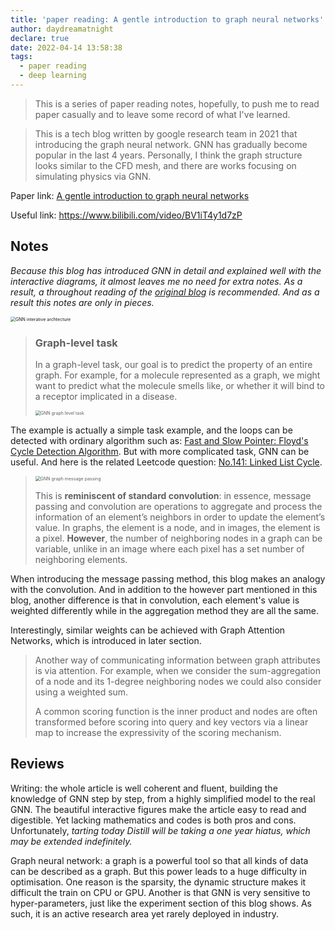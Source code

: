 ```yaml
---
title: 'paper reading: A gentle introduction to graph neural networks'
author: daydreamatnight
declare: true
date: 2022-04-14 13:58:38
tags:
  - paper reading
  - deep learning
---
```


> This is a series of paper reading notes, hopefully, to push me to read paper casually and to leave some record of what I've learned.

> This is a tech blog written by google research team in 2021 that introducing the graph neural network. GNN has gradually become popular in the last 4 years. Personally, I think the graph structure looks similar to the CFD mesh, and there are works  focusing on simulating physics via GNN.

<!-- more -->

Paper link: [A gentle introduction to graph neural networks](https://staging.distill.pub/2021/gnn-intro/?ref=https://githubhelp.com)

Useful link: https://www.bilibili.com/video/BV1iT4y1d7zP

## Notes

*Because this blog has introduced GNN in detail and explained well with the interactive diagrams, it almost leaves me no need for extra notes. As a result, a throughout reading of the [original blog](https://staging.distill.pub/2021/gnn-intro/?ref=https://githubhelp.com) is recommended. And as a result this notes are only in pieces.*

<img src=" GNN interative archtecture.png" alt="GNN interative archtecture" style="zoom:50%;" />

>### Graph-level task
>
>In a graph-level task, our goal is to predict the property of an entire graph. For example, for a molecule represented as a graph, we might want to predict what the molecule smells like, or whether it will bind to a receptor implicated in a disease.
>
><img src=" GNN graph level task.png" alt="GNN graph level task" style="zoom:50%;" />

The example is actually a simple task example, and the loops can be detected with ordinary algorithm such as: [Fast and Slow Pointer: Floyd's Cycle Detection Algorithm](https://codeburst.io/fast-and-slow-pointer-floyds-cycle-detection-algorithm-9c7a8693f491). But with more complicated task, GNN can be useful. And here is the related Leetcode question: [No.141: Linked List Cycle](https://leetcode.com/problems/linked-list-cycle/description/).



> <img src=" GNN graph message passing.png" alt="GNN graph message passing" style="zoom:50%;" />
>
> This is **reminiscent of standard convolution**: in essence, message passing and convolution are operations to aggregate and process the information of an element’s neighbors in order to update the element’s value. In graphs, the element is a node, and in images, the element is a pixel. **However**, the number of neighboring nodes in a graph can be variable, unlike in an image where each pixel has a set number of neighboring elements.

When introducing the message passing method, this blog makes an analogy with the convolution. And in addition to the however part mentioned in this blog, another difference is that in convolution, each element's value is weighted differently while in the aggregation method they are all the same. 

Interestingly, similar weights can be achieved with Graph Attention Networks, which is introduced in later section.

> Another way of communicating information between graph attributes is via attention. For example, when we consider the sum-aggregation of a node and its 1-degree neighboring nodes we could also consider using a weighted sum.
>
> A common scoring function is the inner product and nodes are often transformed before scoring into query and key vectors via a linear map to increase the expressivity of the scoring mechanism.

## Reviews

Writing: the whole article is well coherent and fluent, building the knowledge of GNN step by step, from a highly simplified model to the real GNN. The beautiful interactive figures make the article easy to read and digestible. Yet lacking mathematics and codes is both pros and cons. Unfortunately, *tarting today Distill will be taking a one year hiatus, which may be extended indefinitely.* 

Graph neural network: a graph is a powerful tool so that all kinds of data can be described as a graph. But this power leads to a huge difficulty in optimisation. One reason is the sparsity, the dynamic structure makes it difficult the train on CPU or GPU. Another is that GNN is very sensitive to hyper-parameters, just like the experiment section of this blog shows. As such, it is an active research area yet rarely deployed in industry.
